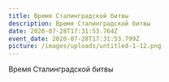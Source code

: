 ```yaml
---
title: Время Сталинградской битвы
description: Время Сталинградской битвы
date: 2020-07-28T17:31:53.764Z
event_date: 2020-07-28T17:31:53.799Z
picture: /images/uploads/untitled-1-12.png
---
```

Время Сталинградской битвы